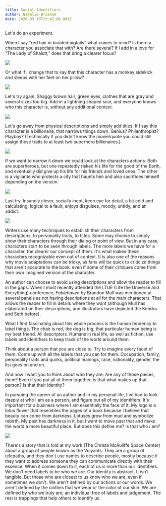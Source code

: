 ```yaml
---
title: Social Identifiers
author: Natalie Brianne
date: 2020-03-18T23:42:00.001Z
---
```

Let's do an experiment.

When I say "red hair in braided pigtails" what comes to mind? Is there a character you associate that with? Are there several? If I add in a love for "The Lady of Shalott," does that bring a clearer focus?

![](/src/content/assets/5433266471_20cdf06170_b.jpg)

Or what if I change that to say that this character has a monkey sidekick and sleeps with her feet on her pillow?

![](/src/content/assets/pippi-longstocking-5120146_960_720.jpg)

Let's try again. Shaggy brown hair, green eyes, clothes that are gray and several sizes too big. Add in a lightning shaped scar, and everyone knows who this character is, without any additional context.

![](/src/content/assets/harry_potter.jpg)

Let's go away from physical descriptions and simply add titles. If I say this character is a billionaire, that narrows things down. Genius? Philanthropist? Playboy? (Technically if you didn't know the movie/quote you could still assign these traits to at least two superhero billionaires.)

![](/src/content/assets/8709927466_b398900197_b.jpg)

If we want to narrow it down we could look at the characters actions. Both are superheroes, but one repeatedly risked his life for the good of the Earth, and eventually did give up his life for his friends and loved ones. The other is a vigilante who protects a city that haunts him and also sacrifices himself depending on the version.

![](/src/content/assets/batman-man-male-superhero.jpg)

Last try. Insanely clever, socially inept, keen eye for detail, a bit cold and calculating, logical to a fault, enjoys disguises, moody, untidy, and an addict.

![](/src/content/assets/sherlock_holmes_-_the_man_with_the_twisted_lip.jpg)

Writers use many techniques to establish their characters from descriptions, to personality traits, to titles. Some may choose to simply show their characters through their dialog or point of view. But in any case, characters start to be seen through labels. The more labels we have for a character, the clearer our concept of them. It's what makes these characters recognizable even out of context. It is also one of the reasons why movie adaptations can be tricky, as fans will be quick to criticize things that aren't accurate to the book, even if some of their critiques come from their own imagined version of the character.

An author can choose to avoid using descriptions and allow the reader to fill in the gaps. When I most recently attended the LTUE (Life the Universe and Everything) conference, *Fablehaven* by Brandon Mull was mentioned at several panels as not having descriptions at all for the main characters. That allows the reader to fill in details where they want (although Mull has elaborated on their descriptions, and illustrators have depicted the Kendra and Seth before).

What I find fascinating about this whole process is the human tendency to label things. The chair is red, the dog is big, that particular human being is my best friend. All descriptors. Humans in real life, as well as fiction, use labels and identifiers to keep track of the world around them.

Think about a person that you are close to. Try to imagine every facet of them. Come up with all the labels that you can for them. Occupation, family, personality traits and quirks, political leanings, race, nationality, gender, the list goes on and on.

And now I want you to think about who they are. Are any of those pieces, them? Even if you put all of them together, is that what makes up that person? Is that their identity?

In pursuing the career of an author and in my personal life, I've had to look deeply at who I am as a person, and figure out all of my identifiers. It's important for a business where I am essentially the face of it. My logo is a lotus flower that resembles the pages of a book because I believe that beauty can come from darkness. Lotuses grow from mud and symbolize rebirth. My past has darkness in it, but I want to move past that and make the world a more beautiful place. But does this define me? Is that who *I* am?

![](/src/content/assets/lotus-flower-1551433473hnu.jpg)

There's a story that is told at my work (The Christa McAuliffe Space Center) about a group of people known as the Voiyants. They are a group of telepaths, and they don't use names to describe people, mostly because if they want to address someone they can communicate directly with their essence. When it comes down to it, each of us is more than our identifiers. We don't need labels to be who we are. Our identity is abstract. It isn't tangible. But those who are closest to us know who we are, even if sometimes we don't. We aren't defined by our actions or our words. We aren't defined by the clothes that we wear or the color of our skin. We are defined by who we truly are; an individual free of labels and judgement. The rest is trappings that help others to identify us.